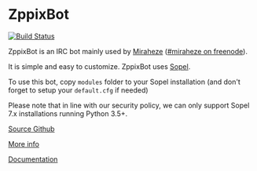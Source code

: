 # ZppixBot
[![Build Status](https://travis-ci.org/Pix1234/ZppixBot-Source.svg?branch=master)](https://travis-ci.org/Pix1234/ZppixBot-Source)

ZppixBot is an IRC bot mainly used by [Miraheze](https://meta.miraheze.org)
([#miraheze on freenode](http://webchat.freenode.net/?channels=miraheze)).

It is simple and easy to customize.
ZppixBot uses [Sopel](https://sopel.chat).

To use this bot, copy `modules` folder to your Sopel installation
(and don't forget to setup your `default.cfg` if needed)

Please note that in line with our security policy, we can only support Sopel 7.x installations running Python 3.5+.

[Source Github](http://github.com/sopel-irc/sopel)

[More info](https://zppixbot.toolforge.org/)

[Documentation](https://zppixbot.toolforge.org/documentation.html)

